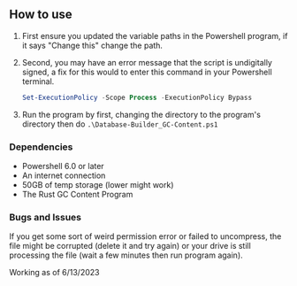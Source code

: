## How to use

1. First ensure you updated the variable paths in the Powershell program, if it says "Change this" change the path.

2. Second, you may have an error message that the script is undigitally signed, a fix for this would to enter this command in your Powershell terminal.
    ```powershell
    Set-ExecutionPolicy -Scope Process -ExecutionPolicy Bypass
    ```
3. Run the program by first, changing the directory to the program's directory then do `.\Database-Builder_GC-Content.ps1`

### Dependencies
 - Powershell 6.0 or later
 - An internet connection
 - 50GB of temp storage (lower might work)
 - The Rust GC Content Program

### Bugs and Issues
If you get some sort of weird permission error or failed to uncompress, the file might be corrupted (delete it and try again) or your drive is still processing the file (wait a few minutes then run program again).

Working as of 6/13/2023